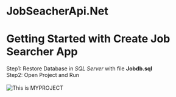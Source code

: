 # JobSeacherApi.Net
# Getting Started with Create Job Searcher App
  Step1: Restore Database in *SQL Server* with file **Jobdb.sql** \
  Step2: Open Project and Run \
  \
  ![This is MYPROJECT](https://res.cloudinary.com/dn9h5wifn/image/upload/v1652887737/Job_search_community_Logo_si94td.gif)
